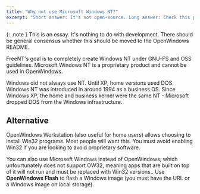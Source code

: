 ```yaml
---
title: "Why not use Microsoft Windows NT?"
excerpt: "Short answer: It's not open-source. Long answer: Check this page."
---
```

{: .note }
This is an essay. It's nothing to do with development. There should be general consensus whether this should be moved to the OpenWindows README.

FreeNT's goal is to completely create Windows NT under GNU-FS and OSS guidelines.
Microsoft Windows NT is a proprietary product and cannot be used in OpenWindows.

Windows did not always use NT. Until XP, home versions used DOS.
Windows NT was introduced in around 1994 as a business OS. Since Windows XP, the home and business kernel
were the same NT - Microsoft dropped DOS from the Windows infrastructure.

## Alternative

OpenWindows Workstation (also useful for home users) allows choosing to install Win32 programs.
Most people will want this. You must avoid enabling Win32 if you are looking to avoid proprietary
software.

You can also use Microsoft Windows instead of OpenWindows, which unfourtunately does not support OW32,
meaning apps that are built on top of it will not run and must be replaced with Win32 versions.. Use
**OpenWindows Flash** to flash a Windows image (you must have the URL or a Windows image on local storage).
